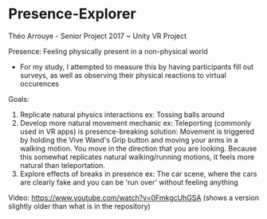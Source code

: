 # Presence-Explorer
Théo Arrouye - Senior Project 2017 ~ Unity VR Project

Presence: Feeling physically present in a non-physical world
  - For my study, I attempted to measure this by having participants fill out surveys, as well as observing their physical reactions to virtual occurences

Goals:
1) Replicate natural physics interactions
  ex: Tossing balls around
2) Develop more natural movement mechanic
  ex: Teleporting (commonly used in VR apps) is presence-breaking
  solution: Movement is triggered by holding the Vive Wand's Grip button and moving your arms in a walking motion. You move in the direction that you are looking. Because this somewhat replicates natural walking/running motions, it feels more natural than teleportation. 
3) Explore effects of breaks in presence
  ex: The car scene, where the cars are clearly fake and you can be 'run over' without feeling anything
  
  
Video:
https://www.youtube.com/watch?v=0FmkgcUhGSA (shows a version slightly older than what is in the repository)
